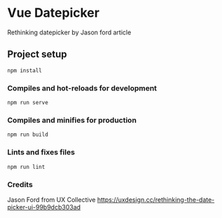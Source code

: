 # Vue Datepicker

Rethinking datepicker by Jason ford article


## Project setup
```
npm install
```

### Compiles and hot-reloads for development
```
npm run serve
```

### Compiles and minifies for production
```
npm run build
```

### Lints and fixes files
```
npm run lint
```

### Credits

Jason Ford from UX Collective https://uxdesign.cc/rethinking-the-date-picker-ui-99b9dcb303ad

